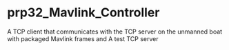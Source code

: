 # prp32_Mavlink_Controller
A TCP client that communicates with the TCP server on the unmanned boat with packaged Mavlink frames and A test TCP server
